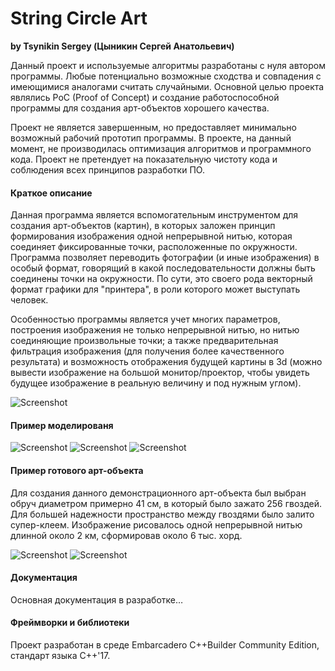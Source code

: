 # String Circle Art

__by Tsynikin Sergey (Цыникин Сергей Анатольевич)__



Данный проект и используемые алгоритмы разработаны с нуля автором программы. Любые потенциально возможные сходства и совпадения с имеющимися аналогами считать случайными. Основной целью проекта являлись PoC (Proof of Concept) и создание работоспособной программы для создания арт-объектов хорошего качества.

Проект не является завершенным, но предоставляет минимально возможный рабочий прототип программы. В проекте, на данный момент, не производилась оптимизация алгоритмов и программного кода. Проект не претендует на показательную чистоту кода и соблюдения всех принципов разработки ПО.



#### Краткое описание

Данная программа является вспомогательным инструментом для создания арт-объектов (картин), в которых заложен принцип формирования изображения одной непрерывной нитью, которая соединяет фиксированные точки, расположенные по окружности. Программа позволяет переводить фотографии (и иные изображения) в особый формат, говорящий в какой последовательности должны быть соединены точки на окружности. По сути, это своего рода векторный формат графики для "принтера", в роли которого может выступать человек.

Особенностью программы является учет многих параметров, построения изображения не только непрерывной нитью, но нитью соединяющие произвольные точки; а также предварительная фильтрация изображения (для получения более качественного результата) и возможность отображения будущей картины в 3d (можно вывести изображение на большой монитор/проектор, чтобы увидеть будущее изображение в реальную величину и под нужным углом).

![Screenshot](https://)



#### Пример моделированя



![Screenshot](https://)
![Screenshot](https://)
![Screenshot](https://)



#### Пример готового арт-объекта

Для создания данного демонстрационного арт-объекта был выбран обруч диаметром примерно 41 см, в который было зажато 256 гвоздей. Для большей надежности пространство между гвоздями было залито супер-клеем. Изображение рисовалось одной непрерывной нитью длинной около 2 км, сформировав около 6 тыс. хорд.

![Screenshot](https://)
![Screenshot](https://)




#### Документация


Основная документация в разработке…


#### Фреймворки и библиотеки

Проект разработан в среде Embarcadero C++Builder Community Edition, стандарт языка C++'17.

 